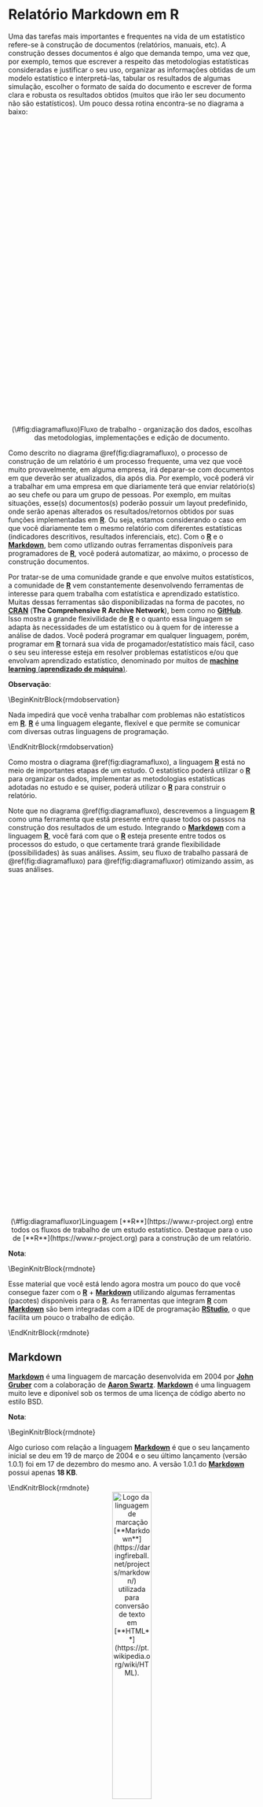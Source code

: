 # Relatório Markdown em R

Uma das tarefas mais importantes e frequentes na vida de um estatístico refere-se à construção de documentos (relatórios, manuais, etc). A construção desses documentos é algo que demanda tempo, uma vez que, por exemplo, temos que escrever a respeito das metodologias estatísticas consideradas e justificar o seu uso, organizar as informações obtidas de um modelo estatístico e interpretá-las, tabular os resultados de algumas simulação, escolher o formato de saída do documento e escrever de forma clara e robusta os resultados obtidos (muitos que irão ler seu documento não são estatísticos). Um pouco dessa rotina encontra-se no diagrama a baixo:

<div class="figure" style="text-align: center">
<!--html_preserve--><div id="htmlwidget-a86108296ef1b7b7501c" style="width:700px;height:600px;" class="DiagrammeR html-widget"></div>
<script type="application/json" data-for="htmlwidget-a86108296ef1b7b7501c">{"x":{"diagram":"\ngraph TD\n\nA((fa:fa-database DADOS))-->B((R))\nB-->C(ORGANIZAÇÃO DOS DADOS)\nD(ESCOLHA DAS METODOLOGIAS)\nC-->|Implementar|E((R))\nD-->|Implementar|E\nE-->F(ORGANIZAÇÃO DOS RESULTADOS)\nF-->|Frequente|G((Documento))\n\nstyle A fill:#ffe5cc\nstyle B fill:#ffe5cc\nstyle C fill:#ffe5cc\nstyle D fill:#ffe5cc\nstyle E fill:#ffe5cc\nstyle F fill:#ffe5cc\nstyle G fill:#ffe5cc\n"},"evals":[],"jsHooks":[]}</script><!--/html_preserve-->
<p class="caption">(\#fig:diagramafluxo)Fluxo de trabalho - organização dos dados, escolhas das metodologias, implementações e edição de documento.</p>
</div>
 
Como descrito no diagrama \@ref(fig:diagramafluxo), o processo de construção de um relatório é um processo frequente, uma vez que você muito provavelmente, em alguma empresa, irá deparar-se com documentos em que deverão ser atualizados, dia após dia. Por exemplo, você poderá vir a trabalhar em uma empresa em que diariamente terá que enviar relatório(s) ao seu chefe ou para um grupo de pessoas. Por exemplo, em muitas situações, esse(s) documentos(s) poderão possuir um layout predefinido, onde serão apenas alterados os resultados/retornos obtidos por suas funções implementadas em [**R**](https://www.r-project.org). Ou seja, estamos considerando o caso em que você diariamente tem o mesmo relatório com diferentes estatísticas (indicadores descritivos, resultados inferenciais, etc). Com o [**R**](https://www.r-project.org) e o [**Markdown**](https://daringfireball.net/projects/markdown/), bem como utlizando outras ferramentas disponíveis para programadores de [**R**](https://www.r-project.org), você poderá automatizar, ao máximo, o processo de construção documentos. 

Por tratar-se de uma comunidade grande e que envolve muitos estatísticos, a comunidade de [**R**](https://www.r-project.org) vem constantemente desenvolvendo ferramentas de interesse para quem trabalha com estatística e aprendizado estatístico. Muitas dessas ferramentas são disponibilizadas na forma de pacotes, no [**CRAN**](https://cran.r-project.org/web/packages/index.html) (**The Comprehensive R Archive Network**), bem como no [**GitHub**](https://github.com/). Isso mostra a grande flexivilidade de [**R**](https://www.r-project.org) e o quanto essa linguagem se adapta às necessidades de um estatístico ou à quem for de interesse a análise de dados. Você poderá programar em qualquer linguagem, porém, programar em [**R**](https://www.r-project.org) tornará sua vida de progamador/estatístico mais fácil, caso o seu seu interesse esteja em resolver problemas estatísticos e/ou que envolvam aprendizado estatístico, denominado por muitos de [**machine learning** (**aprendizado de máquina**)](https://pt.wikipedia.org/wiki/Aprendizado_de_m%C3%A1quina).

**Observação**:

\BeginKnitrBlock{rmdobservation}<div class="rmdobservation"><div class=text-justify>
Nada impedirá que você venha trabalhar com problemas não estatísticos em [**R**](https://www.r-project.org). [**R**](https://www.r-project.org) é uma linguagem elegante, flexível e que permite se comunicar com diversas outras linguagens de programação.
</div></div>\EndKnitrBlock{rmdobservation}

Como mostra o diagrama \@ref(fig:diagramafluxo), a linguagem [**R**](https://www.r-project.org) está no meio de importantes etapas de um estudo. O estatístico poderá utilizar o [**R**](https://www.r-project.org) para organizar os dados, implementar as metodologias estatísticas adotadas no estudo e se quiser, poderá utilizar o [**R**](https://www.r-project.org) para construir o relatório. 


Note que no diagrama \@ref(fig:diagramafluxo), descrevemos a linguagem [**R**](https://www.r-project.org) como uma ferramenta que está presente entre quase todos os passos na construção dos resultados de um estudo. Integrando o [**Markdown**](https://daringfireball.net/projects/markdown/) com a linguagem [**R**](https://www.r-project.org), você fará com que o [**R**](https://www.r-project.org) esteja presente entre todos os processos do estudo, o que certamente trará grande flexibilidade (possibilidades) às suas análises. Assim, seu fluxo de trabalho passará de \@ref(fig:diagramafluxo) para \@ref(fig:diagramafluxor) otimizando assim, as suas análises.

<div class="figure" style="text-align: center">
<!--html_preserve--><div id="htmlwidget-f1159d342d52a5bf3462" style="width:780px;height:670px;" class="DiagrammeR html-widget"></div>
<script type="application/json" data-for="htmlwidget-f1159d342d52a5bf3462">{"x":{"diagram":"\ngraph TD\n\nA((fa:fa-database DADOS))-->B((R))\nB-->C(ORGANIZAÇÃO DOS DADOS)\nD(ESCOLHA DAS METODOLOGIAS)\nC-->|Implementar|E((R))\nD-->|Implementar|E\nE-->F(ORGANIZAÇÃO DOS RESULTADOS)\nF-->G((R))\nG-->|R com Markdown|H((Documento))\n\nstyle A fill:#ffe5cc\nstyle B fill:#ffe5cc\nstyle C fill:#ffe5cc\nstyle D fill:#ffe5cc\nstyle E fill:#ffe5cc\nstyle F fill:#ffe5cc\nstyle G fill:#ff8900\nstyle H fill:#ffe5cc\n"},"evals":[],"jsHooks":[]}</script><!--/html_preserve-->
<p class="caption">(\#fig:diagramafluxor)Linguagem [**R**](https://www.r-project.org) entre todos os fluxos de trabalho de um estudo estatístico. Destaque para o uso de [**R**](https://www.r-project.org) para a construção de um relatório.</p>
</div>

**Nota**:

\BeginKnitrBlock{rmdnote}<div class="rmdnote"><div class=text-justify>
Esse material que você está lendo agora mostra um pouco do que você consegue fazer com o [**R**](https://www.r-project.org) + [**Markdown**](https://daringfireball.net/projects/markdown/) utilizando algumas ferramentas (pacotes) disponíveis para o [**R**](https://www.r-project.org). As ferramentas que integram [**R**](https://www.r-project.org) com [**Markdown**](https://daringfireball.net/projects/markdown/) são bem integradas com a IDE de programação [**RStudio**](https://www.rstudio.com/), o que facilita um pouco o trabalho de edição.
</div></div>\EndKnitrBlock{rmdnote}

## Markdown

[**Markdown**](https://daringfireball.net/projects/markdown/) é uma linguagem de marcação desenvolvida em 2004 por [**John Gruber**](https://en.wikipedia.org/wiki/John_Gruber) com a colaboração de [**Aaron Swartz**](https://en.wikipedia.org/wiki/Aaron_Swartz). [**Markdown**](https://daringfireball.net/projects/markdown/) é uma linguagem muito leve e diponível sob os termos de uma licença de código aberto no estilo BSD.

**Nota**:

\BeginKnitrBlock{rmdnote}<div class="rmdnote"><div class=text-justify>
Algo curioso com relação a linguagem [**Markdown**](https://daringfireball.net/projects/markdown/) é que o seu lançamento inicial se deu em 19 de março de 2004 e o seu último lançamento (versão 1.0.1) foi em 17 de dezembro do mesmo ano. A versão 1.0.1 do [**Markdown**](https://daringfireball.net/projects/markdown/) possui apenas **18 KB**.
</div></div>\EndKnitrBlock{rmdnote}

</br>

<div class="figure" style="text-align: center">
<img src="images/logo_markdown.png" alt="Logo da linguagem de marcação [**Markdown**](https://daringfireball.net/projects/markdown/) utilizada para conversão de texto em [**HTML**](https://pt.wikipedia.org/wiki/HTML)." width="40%" />
<p class="caption">(\#fig:logomarkdown)Logo da linguagem de marcação [**Markdown**](https://daringfireball.net/projects/markdown/) utilizada para conversão de texto em [**HTML**](https://pt.wikipedia.org/wiki/HTML).</p>
</div>

</br>


**Importante**:

\BeginKnitrBlock{rmdimportant}<div class="rmdimportant"><div class=text-justify>
Arquivos em [**Markdown**](https://daringfireball.net/projects/markdown/) devem possuir a extensão **.md**.
</div></div>\EndKnitrBlock{rmdimportant}

</br>

A linguagem [**Markdown**](https://daringfireball.net/projects/markdown/) faz com que a tarefa de construir páginas em [**HTML**](https://pt.wikipedia.org/wiki/HTML) seja algo bem mais fácil e prazeroso. Sinceramente, você não estaria lendo esse material se eu tivesse que escrever todo esse conteúdo diretamente em [**HTML**](https://pt.wikipedia.org/wiki/HTML). Para entender um pouco do que estou falando, logo abaixo você encontrará dois exemplos do mesmo texto escrito utilizando as linguagens de marcação [**Markdown**](https://daringfireball.net/projects/markdown/) e [**HTML**](https://pt.wikipedia.org/wiki/HTML), respectivamente. Ambos nos levarão ao mesmo resultado de uma página em [**HTML**](https://pt.wikipedia.org/wiki/HTML). Note como é mais claro e limpo o código em [**Markdown**](https://daringfireball.net/projects/markdown/) em comparação ao código em [**HTML**](https://pt.wikipedia.org/wiki/HTML).

</br>

**Texto escrito utilizando Markdown**:

```markdown
# Seção

Escrevendo alguma coisa nessa minha seção.

## Subseção

Escrevendo alguma coisa nessa minha subseção.

Outra linha.

Colocando texto em itálico _texto em itálico_ ou *texto em itálico*, em negrito 
**texto em negrito** e destacando um código `f <- function() ...`.

Criando uma linha horizontal:

---

Listando itens:

  * R é Open Source
  * R é uma ótima linguagem de progrmação
  * Estatísticos em todo o mundo usam R
  * R é utilizado por grandes empresas para análise de dados e em aprendizagem de máquina.

---

Enumerando itens:

  1. R Agro
  2. R é Tec
  3. R é Pop
  4. R é Tudo

---

Um bom curso de estatística computacional utilizando R poderá ser encontrado em [**Estatística Computacional**](https://prdm0.github.io/aulas_computacional).

![Logo da linguagem de programação R.](https://www.r-project.org/logo/Rlogo.png "icon")

Lembre-se:

> Batatinha quando nasce, esparrama pelo chão. 
> Se você não aprender em R irá sofrer de montão.

> --- Autor desconhecido, 2019.

<strong>Se eu desejar, poderei utilizar código HTML</strong>.
```

**Texto escrito utilizando HTML**:

```html
<h1>Seção</h1>

<p>Escrevendo alguma coisa nessa minha seção.</p>

<h2>Subseção</h2>

<p>Escrevendo alguma coisa nessa minha subseção.</p>

<p>Outra linha.</p>

<p>Colocando texto em itálico <em>texto em itálico</em> ou <em>texto em itálico</em>, em negrito 
<strong>texto em negrito</strong> e destacando um código <code>f &lt;- function() ...</code>.</p>

<p>Criando uma linha horizontal:</p>

<hr />

<p>Listando itens:</p>

<ul>
<li>R é Open Source</li>
<li>R é uma ótima linguagem de progrmação</li>
<li>Estatísticos em todo o mundo usam R</li>
<li>R é utilizado por grandes empresas para análise de dados e em aprendizagem de máquina.</li>
</ul>

<hr />

<p>Enumerando itens:</p>

<ol>
<li>R Agro</li>
<li>R é Tec</li>
<li>R é Pop</li>
<li>R é Tudo</li>
</ol>

<hr />

<p>Um bom curso de estatística computacional utilizando R poderá ser encontrado em <a href="https://prdm0.github.io/aulas_computacional"><strong>Estatística Computacional</strong></a>.</p>

<p><img src="https://www.r-project.org/logo/Rlogo.png" alt="Logo da linguagem de programação R." title="icon" /></p>

<p>Lembre-se:</p>

<blockquote>
  <p>Batatinha quando nasce, esparrama pelo chão. 
Se você não aprender em R irá sofrer de montão.</p>

<p>--- Autor desconhecido, 2019.</p>
</blockquote>

<p><strong>Se eu desejar, poderei utilizar código HTML</strong>.</p>
```

**Nota**:

\BeginKnitrBlock{rmdnote}<div class="rmdnote"><div class=text-justify>
Os códigos apresentados acima, utilizando as linguagens de marcação [**Markdown**](https://daringfireball.net/projects/markdown/) e [**HTML**](https://pt.wikipedia.org/wiki/HTML), irão nos levar aos mesmos resultados. Para observar o resultado, clique [**aqui**](files/example_html.html).

É claro que o [**HTML**](https://pt.wikipedia.org/wiki/HTML) produzido ainda é bem simples e "rústico", lembrando um pouco das páginas do início da popularização da internet. Mas calma, utilizando as ferramentas corretas e que estão disponíveis em [**R**](https://www.r-project.org), poderemos produzir texto como esse que você está lendo agora.

A boa notícia é que você não precisará alterar em nada o código escrito em [**Markdown**](https://daringfireball.net/projects/markdown/) para obtenção de uma saída mais agradável. Você apenas precisará associá-lo à ferramenta correta dispiníveis em [**R**](https://www.r-project.org). 
</div></div>\EndKnitrBlock{rmdnote}

Antes de conversarmos a respeito das ferramentas disponíveis, em [**R**](https://www.r-project.org), para a construção de saídas em HTML mais atraentes, precisaremos entender melhor a sintaxe do [**Markdown**](https://daringfireball.net/projects/markdown/). A seção que segue é dedicada ao entendimento da sintaxe do [**Markdown**](https://daringfireball.net/projects/markdown/).

### Sintaxe

Entender a sintaxe de Markdown é algo interessante por alguns motivos. Elencarei três deles abaixo:

1. A sintaxe de [**Markdown**](https://daringfireball.net/projects/markdown/) é fácil e não requer uma grande curva de aprendizado;
  
2. Seus documentos podem ser facilmente compartilhados dentro de uma empresa ou grupo de pessoas. Seu relatório em HTML poderá estar hospedado utilizando algum serviço e as pessoas poderão acessar o conteúdo clicando em um link. Por exemplo, não haverá a necessidade de compartilhar arquivos por e-mail ou em dispositivos de armazenamento. Você não precisará levar esse arquivo com você, caso tenha acesso à internet;
  
3. [**Markdown**](https://daringfireball.net/projects/markdown/) poderá ser utilizado em vários lugares, e não apenas em conjunto com o [**R**](https://www.r-project.org). Por exemplo, você poderá utilizar o [**Markdown**](https://daringfireball.net/projects/markdown/) no GitHub ou no [**Stack Overflow**](https://stackoverflow.com), site este de perguntas e respostas que é muito útil no aprendizado de programação. Por sinal, aconselho que você crie uma conta e venha utilizado o [**Stack Overflow**](https://stackoverflow.com) para fazer peguntas de programação em [**R**](https://www.r-project.org). Há uma comunidade grande de programadores de [**R**](https://www.r-project.org) no [**Stack Overflow**](https://stackoverflow.com). 

    No [**Stack Overflow**](https://stackoverflow.com) você não poderá fazer perguntas genéricas. Se você tiver com problemas em algum código, construa um exemplo do código resumido e explique detalhadamente o seu problema e o que deseja obter. Assim, você terá grandes chances de sua pergunta ser respondida de forma eficiente, cordial e sem correr o risco de ter a sua pergunta apagada por algum moderador.
      
    **Nota**:

    \BeginKnitrBlock{rmdnote}<div class="rmdnote"><div class=text-justify>
    Por falar em [**Stack Overflow**](https://stackoverflow.com), a equipe do [**Stack Overflow**](https://stackoverflow.com) utiliza o [**R**](https://www.r-project.org) e o [**RStudio**](https://www.rstudio.com/) em suas análises. Veja um depoimento     [**aqui**](https://www.rstudio.com/about/customer-spotlight/increasing-the-impact-of-data-at-stack-overflow/).
    </div></div>\EndKnitrBlock{rmdnote}

Utilizar o [**Markdown**](https://daringfireball.net/projects/markdown/) com o [**R**](https://www.r-project.org) dentro do [**RStudio**](https://www.rstudio.com/) é algo interessante e fácil. Porém, para aprender a sintaxe, consideraremos essa [**ferramenta**](https://daringfireball.net/projects/markdown/dingus). Por ela, você poderá testar rapidamente o que o que irá aprender.

#### Parágrafo, cabeçalho e bloco de códigos 

Um parágrafo em Markdown é constrído por uma ou mais linhas de textos separadas por uma ou mais linhas em branco.

</br>

**Escrevendo três parágrafos em Markdown**:


```markdown
Aqui estou criando meu primeiro parágrafo em Markdown. Espero que eu
possa aprender o markdown e assim venha obter sucesso na minha
carreira como estatístico. Darei um espaço abaixo:

Aqui é o meu segundo parágrafo. Só passando para lembrar que R
é uma ótima linguagem de programação. Abaixo colocarei 2 espaços:
  
  
"Qualquer um pode, com algum estudo, escrever códigos que o
computador enteda. Bons programadores esvrevem códigos que
os humanos  entendam." - Alguém, 5 mil anos a.C.
```

> --- Teste [**Aqui**](https://daringfireball.net/projects/markdown/dingus) ou salve o código em um arquivo com extensão **.md** e, no RStudio, faça **Ctrl + Shift + K**.

</br>

**Acrescendando um cabeçalho**:

Você poderá utilizar uma sequencia do caracter `=` para iniciar uma seção. Analogamente, utilizando o caracter `-` você poderá criar uma subseção. 


```markdown
Um texto com parágrafos soltos
==============================

Aqui estou criando meu primeiro parágrafo em Markdown. Espero que eu
possa aprender o markdown e assim venha obter sucesso na minha
carreira como estatístico. Darei um espaço abaixo:

Aqui é o meu segundo parágrafo. Só passando para lembrar que R
é uma ótima linguagem de programação. Abaixo colocarei 2 espaços:
  

Um programador que não organiza o seu código deveria morrer mais cedo
---------------------------------------------------------------------
  
"Qualquer um pode, com algum estudo, escrever códigos que o
computador enteda. Bons programadores esvrevem códigos que
os humanos  entendam." - Alguém, 5 mil anos a.C.
```

> --- Teste [**Aqui**](https://daringfireball.net/projects/markdown/dingus) ou salve o código em um arquivo com extensão **.md** e, no RStudio, faça **Ctrl + Shift + K**.

**Importante**: 

\BeginKnitrBlock{rmdimportant}<div class="rmdimportant"><div class=text-justify>
É importante dizer que esse comportamento poderá veriar de uma ferramenta que suporta a sintaxe de [**Markdown**](https://daringfireball.net/projects/markdown/) para outra. Com o uso frequente de alguma dessas ferramentas, você irá familiarizar-se com algumas possíveis divergências.
</div></div>\EndKnitrBlock{rmdimportant}

</br>

#### Seções/subseções aninhadas

Podemos utilizar sequências do caracter `#` para criar seções aninhadas. O código acima poderia ser alterador por:


```markdown
# Um texto com parágrafos soltos

Aqui estou criando meu primeiro parágrafo em Markdown. Espero que eu
possa aprender o markdown e assim venha obter sucesso na minha
carreira como estatístico. Darei um espaço abaixo:

Aqui é o meu segundo parágrafo. Só passando para lembrar que R
é uma ótima linguagem de programação. Abaixo colocarei 2 espaços:
  

## Um programador que não organiza o seu código deveria morrer mais cedo

"Qualquer um pode, com algum estudo, escrever códigos que o
computador enteda. Bons programadores esvrevem códigos que
os humanos  entendam." - Alguém, 5 mil anos a.C.
```

> --- Teste [**Aqui**](https://daringfireball.net/projects/markdown/dingus) ou salve o código em um arquivo com extensão **.md** e, no RStudio, faça **Ctrl + Shift + K**.

De uma forma geral, tem-se:


```markdown
# Seção
## Subseção
### Subsubseção
#### Subsubsubseção
...
```

> --- Teste [**Aqui**](https://daringfireball.net/projects/markdown/dingus) ou salve o código em um arquivo com extensão **.md** e, no RStudio, faça **Ctrl + Shift + K**.

</br>

#### Bloco de Frases

É possível criar, por meio do caracter `>` frases em bloco. Por exemplo, com a ferramenta que utilizo para a construção desse material, temos abaixo três frases utilizando três níveis de blocos.

> Primeiro nível de bloco.

> > Segundo nível de bloco.

> > > Terceiro nível de bloco.


```markdown
> Primeiro nível de bloco.

> > Segundo nível de bloco.

> > > Terceiro nível de bloco.
```

> --- Teste [**Aqui**](https://daringfireball.net/projects/markdown/dingus) ou salve o código em um arquivo com extensão **.md** e, no RStudio, faça **Ctrl + Shift + K**. 

</br>

#### Dando ênfase

É possível que venhamos dar ênfase à um trecho de um texto. Isso é feito utilizando `*` (asterisco), `_` (subilinhado/underscore), `**` (duplo asterisco) ou `__` (duplo subilinhado/underscore). Essas combinações de caracteres devem envolver o texto a ser destacado e fazem:

1. `*` (asterisco): Deixa o texto envolvido em *itálico*. Isso é feito fazendo
    
    ```markdown
    *texto em itálico*
    ```
> --- Teste [**Aqui**](https://daringfireball.net/projects/markdown/dingus) ou salve o código em um arquivo com extensão **.md** e, no RStudio, faça **Ctrl + Shift + K**.

2. `_` (sublinhado/underscore): Faz o mesmo que `*`, isto é, deixa o texto envolvido em _itálico_.
    
    ```markdown
    _texto em itálico_
    ```
> --- Teste [**Aqui**](https://daringfireball.net/projects/markdown/dingus) ou salve o código em um arquivo com extensão **.md** e, no RStudio, faça **Ctrl + Shift + K**.

3. `**` (duplo asterisco): Deixa o texto envolvido em **negrito**.
    
    ```markdown
    **texto em negrito**
    ```
> --- Teste [**Aqui**](https://daringfireball.net/projects/markdown/dingus) ou salve o código em um arquivo com extensão **.md** e, no RStudio, faça **Ctrl + Shift + K**.

4. `__`(dublo subilinhado/underscore): Faz o mesmo que envolver o texto por `**`, isto é, deixa o texto envolvido em __negrito__.
    
    ```markdown
    __texto em negrito__
    ```
> --- Teste [**Aqui**](https://daringfireball.net/projects/markdown/dingus) ou salve o código em um arquivo com extensão **.md** e, no RStudio, faça **Ctrl + Shift + K**.
    
    O código abaixo faz uso do que aprendemos até aqui: 
    
    ```markdown
    # Um texto com parágrafos soltos
    
    Aqui estou criando meu primeiro parágrafo em **Markdown**. Espero que eu
    possa aprender o markdown e assim venha obter sucesso na minha
    carreira como estatístico. Darei um espaço abaixo:
    
    _Aqui é o meu segundo parágrafo_. Só passando para lembrar que R
    é uma ótima linguagem de programação. __Abaixo colocarei 2 espaços__:
      
    
    ## Um programador que não organiza o seu código deveria morrer mais cedo
    
    *"Qualquer um pode, com algum estudo, escrever códigos que o
    computador enteda. Bons programadores esvrevem códigos que
    os humanos  entendam."* - **Alguém**, _5 mil anos a.C_.
    ```
    > --- Teste [**Aqui**](https://daringfireball.net/projects/markdown/dingus) ou salve o código em um arquivo com extensão **.md** e, no RStudio, faça **Ctrl + Shift + K**.

</br>
   
#### Listando Itens

Em seu texto, é possível que tenha o intenresse de listar itens de forma não ordenada. Isso é possível utilizando os caracteres `*`, `+` ou `-`. Considere o exemplo:


```markdown
   * Meu primeiro item;
   * Meu segundo item;
   * Meu terceiro item.
        
   ou
        
   + Meu primeiro item;
   + Meu segundo item;
   + Meu terceiro item.
        
   ou ainda
        
   - Meu primeiro item;
   - Meu segundo item;
   - Meu teceiro item.
```

**Nota**:

\BeginKnitrBlock{rmdnote}<div class="rmdnote"><div class=text-justify>
Você poderá intercambiar os caracteres `*`, `+` e `-`. Ou seja, você poderá fazer:
  </div>\EndKnitrBlock{rmdnote}

```markdown
* Meu primeiro item;
+ Meu segundo item;
- Meu terceiro item.
```
> --- Teste [**Aqui**](https://daringfireball.net/projects/markdown/dingus) ou salve o código em um arquivo com extensão **.md** e, no RStudio, faça **Ctrl + Shift + K**..
</div>

</br>

#### Enumerando Itens

As vezes necessitamos de itens dispostos segundo uma ordem. Você poderá ordenar os itens utilizando um número seguido de um ponto. Considere o exemplo abaixo:


```markdown
1. Meu primeiro item enumerado;
2. Meu segundo item enumerado;
3. Meu terceiro item enumerado.
```
> --- Teste [**Aqui**](https://daringfireball.net/projects/markdown/dingus) ou salve o código em um arquivo com extensão **.md** e, no RStudio, faça **Ctrl + Shift + K**.

**Nota**:

\BeginKnitrBlock{rmdnote}<div class="rmdnote"><div class=text-justify>
Os itens enumerados ou não enumerados podem ser formados por parágrafos. Você deverá colocar 4 (quatro) espaços para iniciar um parágrafo de um respectivo item. Considere o código abaixo:
  
</br>
  </div>\EndKnitrBlock{rmdnote}

```markdown
1.    Aqui é o meu primeiro item.
     
      Aqui é um novo parágrafo do meu primeiro item.

2.    Aqui é o meu segundo item.
     
      Aqui é um novo parágrafo do meu segundo item.

3.    Aqui é o meu terceiro item.
     
      Aqui é um novo parágrafo do meu terceiro item.
```

Essa mesma regra vale para os itens não enumerados. Considere o código abaixo:


```markdown
*     Aqui é o meu primeiro item.
     
      Aqui é um novo parágrafo do meu primeiro item.

*     Aqui é o meu segundo item.
     
      Aqui é um novo parágrafo do meu segundo item.

*     Aqui é o meu terceiro item.
     
      Aqui é um novo parágrafo do meu terceiro item.
```
> --- Teste [**Aqui**](https://daringfireball.net/projects/markdown/dingus) ou salve o código em um arquivo com extensão **.md** e, no RStudio, faça **Ctrl + Shift + K**.
</div>

</br>

#### Criando Links

</br>

A linguagem de marcação Markdown te permite inserir links no meio do seu texto. Markdown suporta dois estilos de inserção de links. São eles:

  1. **Link não resumido**: As vezes temos o interesse de deixar claro, em nosso texto, qual o endereço completo de um e-mail ou site. Por exemplo, considere o texto do exemplo abaixo:

     **Exemplo 1**: Se você precisar, acesse o <http://www.de.ufpb.br/> do Departamento de Estatística da UFPB. Também, em caso de necessidade, você poderá mandar um e-mail para mim. Meu e-mail é <pedro.rafael.marinho@gmail.com>.

     A forma geral para a construção de links não resumido é `<link>`. Para obtermos o retorno acima, devemos fazer:

     
     ```markdown
         Se você precisar, acesse o <http://www.de.ufpb.br/> do Departamento de Estatística da UFPB. Também, em caso de necessidade, você poderá mandar um e-mail para mim. Meu e-mail é <pedro.rafael.marinho@gmail.com>.
     ```

  2.  **Link resumido**: Trata-se do link que é substituido por um texto sugestivo ao seu conteúdo. Trata-se de uma forma de se construir um link sem a necessidade expor todo o caminho/endereço (froma resumida). Por exemplo, considere o texto do exemplo abaixo:

      **Exemplo 2**: Se você precisar, acesse o [**site**](http://www.de.ufpb.br/) do Departamento de Estatística da UFPB. Também, em caso de necessidade, você poerá mandar um [**e-mail**](mailto:pedro.rafael.marinho@gmail.com) para mim.

      A forma geral para construção de links resumido (sugestivos) é `[testo do link](link)`. Por exemplo, o exemplo cima poderá ser obtido pelo código abaixo:

      
      ```markdown
          Se você precisar, acesse o [**site**](http://www.de.ufpb.br/) do Departamento de Estatística da UFPB. Também, em caso de necessidade, você poerá mandar um [**e-mail**](mailto:pedro.rafael.marinho@gmail.com) para mim.
      ```

> --- Teste [**Aqui**](https://daringfireball.net/projects/markdown/dingus) ou salve o código em um arquivo com extensão **.md** e, no RStudio, faça **Ctrl + Shift + K**.

</br>

**Nota**:

\BeginKnitrBlock{rmdnote}<div class="rmdnote"><div class=text-justify>
Em se tratando de link resumido, para linkar corretamente um e-mail com o programa de envio e recebimento padrão instalado no computador, você deverá utilizar a expressão `mailto:` antes da definição do e-mail ao qual deseja linkar com o programa. Por exemplo:
</div>\EndKnitrBlock{rmdnote}

```markdown
[e-mail](mailto:pedro.rafael.marinho@gmail.com)
```
</div>

</br>

Se você desejar, você poderá ter uma lista enumerada de links ao final do arquivo e invoca-los, por sua numeração, no corpo do seu texto. Considere o texto do exemplo que segue:

**Exemplo**: "**Adoro programar** utilizando a linguagem [**R**](https://www.r-project.org). Para uma melhor experiência, considere programar utilizando a IDE [RStudio](https://www.rstudio.com/products/RStudio/). Programar em [R](https://www.r-project.org) com o [**RStudio**](https://www.rstudio.com/products/RStudio/) torna a tarefa de programar ainda mais agradável. Mais agradável ainda é saber que a linguagem [R](https://www.r-project.org) possui um grande número de [*pacotes*](https://cloud.r-project.org/web/packages/available_packages_by_date.html) para trabalhar com estatística."

Um solução, com o que já aprendemos de Markdown, para esse exemplo acima, poderia ser:

**Solução 1**:


```markdown
"**Adoro programar** utilizando a linguagem [**R**](https://www.r-project.org).
Para uma melhor experiência, considere programar utilizando a IDE
[RStudio](https://www.rstudio.com/products/RStudio/). Programar em [R](https://www.r-project.org) com o [**RStudio**](https://www.rstudio.com/products/RStudio/)
torna a tarefa de programar ainda mais agradável. Mais agradável
ainda é saber que a linguagem [R](https://www.r-project.org) possui
um grande número de [*pacotes*](https://cloud.r-project.org/web/packages/available_packages_by_date.html) para trabalhar com estatística."
```

> --- Teste [**Aqui**](https://daringfireball.net/projects/markdown/dingus) ou salve o código em um arquivo com extensão **.md** e, no RStudio, faça **Ctrl + Shift + K**.

**Solução 2**


```markdown
"**Adoro programar** utilizando a linguagem [**R**][1].
Para uma melhor experiência, considere programar utilizando a IDE
[RStudio][2]. Programar em [R][1] com o [**RStudio**][2]
torna a tarefa de programar ainda mais agradável. Mais agradável
ainda é saber que a linguagem [R][1] possui
um grande número de [*pacotes*][3] para trabalhar com estatística."

[1]: https://www.r-project.org                                                "R"
[2]: https://www.rstudio.com/products/RStudio/                                "RStudio"
[3]: https://cloud.r-project.org/web/packages/available_packages_by_date.html "packages"
```
</br>

> --- Teste [**Aqui**](https://daringfireball.net/projects/markdown/dingus) ou salve o código em um arquivo com extensão **.md** e, no RStudio, faça **Ctrl + Shift + K**.

</br>

**Nota**:

\BeginKnitrBlock{rmdnote}<div class="rmdnote"><div class=text-justify>
Note que o exemplo acima poderá ser útil em situações que que repetimos linkamos uma palavra ao longo de todo o texto. Nesses casos, a linkagem considerando a numeração dos links poderá ser menos cansativa.
</div></div>\EndKnitrBlock{rmdnote}

#### Inserindo figuras no texto

Se você trabalha com estatística muito provavelmente sente corriqueiramente a necessidade de introduzir, em um texto, gráfico(s) e imagen(s) que explica(m) um resultado obtido ou que nos auxilia(m) à etender um detarminado problema. A sintaxe de inserção de figuras é muito semelhante à sintaxe de inserção de [links][Criando Links].

**Exemplo**: Suponha que desejamos inserir o logo da linguagem de programação [**R**](https://www.r-project.org), na forma abaixo:

</br>


<center>
![](https://www.r-project.org/logo/Rlogo.png){eight="100px" width="100px"} </br>
Figura: Logo da linguagem de programação **R** obtido em [**aqui**](https://www.r-project.org/logo/Rlogo.png).
</center>

</br>

A Figura acima poderá ser inserida na forma que segue:


```markdown
<center>
![](https://www.r-project.org/logo/Rlogo.png){height="100px" width="100px"} </br>
Figura: Logo da linguagem de programação **R** obtido em [**aqui**](https://www.r-project.org/logo/Rlogo.png).
</center>
```

</br>

**Observação**:

\BeginKnitrBlock{rmdobservation}<div class="rmdobservation"><div class=text-justify>
Poderá ser que a depender de onde você esteja testando esse código, a expressão `{height="100px" width="100px"}` não venha funcionar. Além disso, não se preocupe com o alinhamento da imagem nem com outros pormenores. Com pouco esforço e utilizando as ferramentas necessárias de R, tudo se ajustará. O objetivo aqui é apenas expor o básico da sintaxe de Markdown.

Você poderá achar estranho algumas sintaxes acima. Abaixo esclareço todas elas:

  * `<center>` ... `</center>`: Essas expressões faz com que tudo o que está envolvido entre elas sejam centralizados na página em HTML que será gerada. Essas expressões também poderá ser útil para centralizar textos.

  > **Exemplo**: Reproduza o exemplo que segue:
</div>\EndKnitrBlock{rmdobservation}
  > > 
  > > ```markdown
  > >    <center>
  > >    Envolver algum texto entre `<center>`e
  > >    </center>
  > > 
  > >    <center>
  > >    fará com que tudo que esteja envolvido seja centralizado.
  > >    </center>
  > > ```

  * `</br>`: Trata-se de um expressão de HTML responsável por pular uma linha. Essa expressão poderá ser utilizada em qualquer lugar do seu código escrito em Markdown.


  * `{height="100px" width="100px"}`: Essa expressão é utilizada para definirmos as dimensões da imagens, a ser inserida, nesse caso em pixels, altura e largura, respectivamente.
</div>


#### Exercícios {-}

1. Construa um código em Markdown que retorne a saída abaixo:

    **R** é um ambiente de software livre para computação estatística e gráficos. Ele compila e é executado em uma ampla variedade de plataformas **UNIX**, **Windows** e **MacOS**. Para fazer o download do **R**, escolha o seu espelho **CRAN** (_Comprehensive R Archive Network_) preferido.

2. Modifique o código em Markdown utilizado no exercício anterior para que forneça:

    [**R**](https://www.r-project.org/) é um ambiente de software livre para computação estatística e gráficos. Ele compila e é executado em uma ampla variedade de plataformas **UNIX**, **Windows** e **MacOS**. Para fazer o download do [**R**](https://www.r-project.org/), escolha o seu espelho **CRAN** ([_**C**omprehensive **R** **A**rchive **N**etwork_](https://cloud.r-project.org/web/packages/available_packages_by_date.html)) preferido.

3. Construa o código em Markdown que forneça uma saída próxima a da imagem abaixo:

    ![](images/ex_markdown_01.png)

4. Forneça o código Markdown para a obtenção do resultado que segue:

    1. **Aqui é o item 1**:

       1. Subitem 1
       2. Subitem 2
       3. Subitem 3

    2. **Aqui é o item 2**:

       + Subitem 1
       + Subitem 2
       + Subitem 3

    3. **Aqui é o item 3**:

       1. Subitem 1
          + Subsubitem 1
          + Subsubitem 2
       2. Subitem 2
          1. Subsubitem 1
          2. Subsutitem 2

</br>

5. Forneça o código Markdown que retore o resultado que segue:

    1. **Aqui é o item 1**:

       1. Eu serei um programador de [**R**](https://www.r-project.org/). Eu prometo de sempre serei fiel, na                alegria e na tristeza, até que a morte           nos separe...

          Além dos votos acima, abaixo segue **dois** motivos para você apresender a programar em                            [**R**](https://www.r-project.org/):

          - Se você não programar, você não irá passar na disciplina. =(

            > ***Acho que o motivo acima é suficiente***.

          - R é uma linguagem legal.

       2. ***[**R**](https://www.r-project.org/) tem vários                                                                  [pacotes](https://cloud.r-project.org/web/packages/available_packages_by_date.html)***:


    2. > Mais algumas coisas **...** :

       > > Bla bla bla bla bla bla bla bla **...**

       + > > > Bla Bla
       + > > > > **...**

       Se tudo der errado, mande um email para **<jesus@aomeudeus.com>** com o título: "**Estou Chegando**".

6. Considere o a imagem desse [**link**](https://www.rstudio.com/wp-content/uploads/2018/10/RStudio-Logo-flat.svg). Crie um arquivo Markdown de modo a ser inserido a imagem com dimensões 50 por 50 pixels centralizada no HTML resultante após a compilação. O resultado que você deverá obter é o que segue:

<center>
![](https://www.rstudio.com/wp-content/uploads/2018/10/RStudio-Logo-flat.svg){eight="250px" width="250px"}</br>
**Figura**: Importando o logo do [**RStudio**](https://www.rstudio.com/) figura qualquer.
</center>

## R Markdown

Se você chegou à esse ponto da leitura, muito provavelmente deverá estar se perguntando sobre muitas coisas. Algumas dessas perguntas poderiam ser:

   1. Como referenciar um texto ou figura?
   2. E se eu quiser colocar figuras lado a lado?
   3. Como incorporar fórmulas matemáticas no corpo do texto?
   4. Como colocar referências no texto?
   5. É possível incorporar tabelas?
   <!-- 6. ~~Eu irei conseguir me formar? O que eu estou fazendo aqui?~~ -->

As respostas à estas perguntas não foram respondidas por serem bastante inconveniente ou mesmo impossível de respondê-las utilizando a linguagem [**Markdown**](https://daringfireball.net/projects/markdown/). A linguagem [**Markdown**](https://daringfireball.net/projects/markdown/) é bastante simples e útil para muitos casos. Aliás, na maior parte do tempo estamos utilizando a sintaxe de [**Markdown**](https://daringfireball.net/projects/markdown/), sendo que algumas vezes é que nós nos deparamos com com algumas dessas necessidades.

Visando atender à diversas exigências, entre elas as que estão enumeradas acima, houve a necessidade de se extender a sintaxe do [**Markdown**](https://daringfireball.net/projects/markdown/) em [**R**](https://www.r-project.org). Essas necessidades corriqueiras são atendidas pelo pacote [**rmarkdown**](https://cran.r-project.org/web/packages/rmarkdown/index.html) que disponibiliza ao usuário o [**R Markdown**](https://rmarkdown.rstudio.com/). O pacote [**rmarkdown**](https://cran.r-project.org/web/packages/rmarkdown/index.html) foi criado por [**Yihui Xie**](https://yihui.name/en/about/), PhD em estatística e que atualmente trabalha como engenheiro de software na [**RStudio, Inc**](https://www.rstudio.com/). Yihui Xie atualmente mantem diversos pacotes em R em seus [**repositórios**](https://github.com/yihui) no GitHub.

<div class="figure" style="text-align: center">
<img src="images/logo_rmarkdown.png" alt="Logo do pacote [**rmarkdown**](https://cran.r-project.org/web/packages/rmarkdown/index.html) - permite programadores [**R**](https://www.r-project.org) extender a sintaxe de marcação [**Markdown**](https://daringfireball.net/projects/markdown/) utilizando [**R Markdown**](https://rmarkdown.rstudio.com/)." width="25%" />
<p class="caption">(\#fig:unnamed-chunk-35)Logo do pacote [**rmarkdown**](https://cran.r-project.org/web/packages/rmarkdown/index.html) - permite programadores [**R**](https://www.r-project.org) extender a sintaxe de marcação [**Markdown**](https://daringfireball.net/projects/markdown/) utilizando [**R Markdown**](https://rmarkdown.rstudio.com/).</p>
</div>

Como dito anteriormente, para fazer uso de [**R Markdown**](https://rmarkdown.rstudio.com/) será necessário o uso do pacote [**rmarkdown**](https://cran.r-project.org/web/packages/rmarkdown/index.html). Esse pacote, por sua vez, trabalha sobre duas importantes ferramentas. São elas:

1. [**knitr**](https://yihui.name/knitr/): Um [**pacote**](https://cran.r-project.org/web/packages/knitr/index.html) também criado por Yihui Xie e que hoje possui diversos colaborados.  O pacote [**knitr**](https://yihui.name/knitr/) permite converter um texto escrito em R Markdown (arquivo com extensão **.Rmd**) para Markdown (arquivo com extensão **.md**). Em 2012, o pacote **knitr** já permitia com algumas linguagens de marcação, entre as mais importantes destacam-se a linguagem LaTeX e HTML. Apenas em 2015 é que foi introduzido o **R Markdown** (arquivos com extensão **.Rmd**), uma vez que o Markdown tinha se mostrado ser um formato de documento popular e bastante utilizado pela comunidade.

2. [**Pandoc**](https://pandoc.org/): Um "canivete suíço" escrito utilizando a linguagem de programação [**Haskell**](https://www.haskell.org/) e que permite converter textos escritos em uma linguagem de marcação para outra. Muito embora você não precisa utilizar diretamente os comandos do Pandoc quando fizer uso do pacote rmarkdown, você poderá instalar facilmente o Pandoc em seus sistema operacional e utilizar o Pandoc para converter arquivos **.tex** (TeX) em **.docx** (DOCX, formato relacionado com a ferramenta Microsoft Word), **.md** (Markdown) em **.pdf** (PDF), **.tex** (LaTeX) para **.md** (Markdown), entre diversas outras conversões. Maiores detalhes a repseito das possíveis conversões você encontrará [**aqui**](https://pandoc.org/demos.html).

**Nota**:

\BeginKnitrBlock{rmdnote}<div class="rmdnote"><div class=text-justify>
Com o **R Markdown** teremos a nossa disposição diversas ferramentas e ainda poderemos usufruir da simplicidade do **Markdown**.
</div></div>\EndKnitrBlock{rmdnote}

O funcionamento geral e interações entre o pacote **rmarkdown** com o pacote **knitr** e o **Pandoc** poderão ser resumidos com diagrama abaixo:

<div class="figure" style="text-align: center">
<!--html_preserve--><div id="htmlwidget-a4f348929af211e02c95" style="width:800px;height:400px;" class="DiagrammeR html-widget"></div>
<script type="application/json" data-for="htmlwidget-a4f348929af211e02c95">{"x":{"diagram":"\ngraph TD\n\nA((.Rmd))-->|knitr|B((.md))\nB-->|Pandoc|C((.html))\nB-->|Pandoc|D((.pdf))\nB-->|Pandoc|E((.epub))\nB-->|Pandoc|F((.odt))\nB-->|Pandoc|G((.docx))\nB-->|Pandoc|H((.tex))\nB-->|Pandoc|I((outros))\n\nstyle A fill:#ffe5cc\nstyle B fill:#ffe5cc\nstyle C fill:#ffe5cc\nstyle D fill:#ffe5cc\nstyle E fill:#ffe5cc\nstyle F fill:#ffe5cc\nstyle G fill:#ffe5cc\nstyle H fill:#ffe5cc\nstyle H fill:#ffe5cc\n"},"evals":[],"jsHooks":[]}</script><!--/html_preserve-->
<p class="caption">(\#fig:diagramaRmd)Funcionamento do pacote **rmarkdown** que permite trabalharmos com arquivos .Rmd e sua interação com o **knitr** e **Pandoc** na converção para formatos intermediários.</p>
</div>

Como podemos observar no diagrama \@ref(fig:diagramaRmd), o pacote **knitr** é responsável por converter o arquivo **.Rmd** que contém códigos em **R Markdown** para um arquivo **.md** que contém código em **Markdown** puro. Depois, o Pandoc irá agirar sobre o aquivo **.md** e irá converter para o formato desejado, em que por padrão, o formato é **.html**. A conversão para HTML é de longe a mais utilizada, uma vez que trata-se de um formato que facilita o compartilhamento do seu conteúdo, sendo possível, por exemplo, hospedar os HTMLs gerados em um servidor para o acesso de qualquer lugar, desde que se tenha um browser e uma conecção com uma rede de internet.

O pacote **knitr** também incorpora algumas funcionalidades quando estamos trabalhando com **R Markdown**, em que a mais importante delas é a possibilidade de incorporar e avaliar pedaços (**chuncks**) de códigos R dentro do documento, isto é, dentro do arquivo **.Rmd**. Essa é uma grande funcionalidade que nos permitirá fazer duas coisas importantes:

1. Utilizar funções de R para plotagem de gráficos;
2. Incorporar retornos de funções no interior do relatório;

**Nota**:

\BeginKnitrBlock{rmdnote}<div class="rmdnote"><div class=text-justify>
Acima listei apenas duas funcionalidades de julgo como mais importantes do pacote **knitr**, além, é claro, de converter arquivos **R Markdown** para arquivos em **Markdown** puro.

Uma outra funcionalidade do pacote **knitr** que vale a pena ser destacada aqui, é a possibilidade de utilizar uma de suas função para incorporá figuras previamente salvas (os formatos mais populares de imagens são suportados) e controrar seu tamanhol, título, alinhamento bem como outras características de interesse.
</div></div>\EndKnitrBlock{rmdnote}

**Importante**:

\BeginKnitrBlock{rmdimportant}<div class="rmdimportant"><div class=text-justify>
Tudo que você aprendeu a respeito de **Markdown** continuará valendo para arquivos **R Markdown** (arquivos com extensão **.Rmd**).
</div></div>\EndKnitrBlock{rmdimportant}

Antes de iniciarmos as próximas seções a respeito do **R Markdown**, certifique-se que você possue o **rmarkdown** e o **knitr** instalados. Muito provavelmente esses pacotes juntamente com o Pandoc já estarão instalados, caso você esteja utilizando o RStudio.

Em todos os exemplos que seguem nas seções que seguem, no **RStudio**, acesse as opções *File*, *New File* e *R Markdown*, respectivamente, para criar um novo arquivo **R Mardown** (arquivo com extensão **.Rmd**). Você também poderá utilizar as teclas de atalho **Ctrl + Shift + N** para criar um arquivo com extensão **.R** e no momento de salvar mude a extensão do arquivo para **.Rmd**.

**Nota**:

\BeginKnitrBlock{rmdnote}<div class="rmdnote"><div class=text-justify>
Você poderá compilar o código de **R Markdown** de três formas:

  1. Utilizando, no RStudio, a combinação das teclas de atalho **Ctrl + Shift + K**;
  2. Clicando no ícone do pacote **knitr**;
  3. Utilizando a função `rmarkdown::render(input = "arquivo.Rmd")`. Será criado no diretório de trabalho o arquivo       **arquivo.html**.
</div></div>\EndKnitrBlock{rmdnote}
